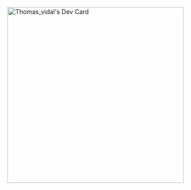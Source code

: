 

<!--
**Yashoo69/Yashoo69** is a ✨ _special_ ✨ repository because its `README.md` (this file) appears on your GitHub profile.

Here are some ideas to get you started:

- 🔭 I’m currently working on ...
- 🌱 I’m currently learning ...
- 👯 I’m looking to collaborate on ...
- 🤔 I’m looking for help with ...
- 💬 Ask me about ...
- 📫 How to reach me: ...
- 😄 Pronouns: ...
- ⚡ Fun fact: ...
-->

<a href="https://app.daily.dev/Yashoo"><img src="https://api.daily.dev/devcards/91dca7720fed485a9abe91cefd79fd2b.png?r=kef" width="400" alt="Thomas_vidal's Dev Card"/></a>
